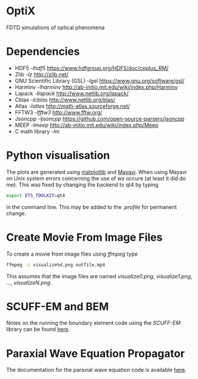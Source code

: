 # OptiX
FDTD simulations of optical phenomena

# Dependencies
* HDF5 *-lhdf5* <https://www.hdfgroup.org/HDF5/doc/cpplus_RM/>
* Zlib *-lz* <http://zlib.net/>
* GNU Scientific Library (GSL) *-lgsl* <https://www.gnu.org/software/gsl/>
* Harminv *-lharminv* <http://ab-initio.mit.edu/wiki/index.php/Harminv>
* Lapack *-llapack* <http://www.netlib.org/lapack/>
* Cblas *-lcblas* <http://www.netlib.org/blas/>
* Atlas *-latlas* <http://math-atlas.sourceforge.net/>
* FFTW3 *-lfftw3* <http://www.fftw.org/>
* Jsoncpp *-ljsoncpp* <https://github.com/open-source-parsers/jsoncpp>
* MEEP *-lmeep* <http://ab-initio.mit.edu/wiki/index.php/Meep>  
* C math library *-lm*

# Python visualisation
The plots are generated using [matplotlib](http://matplotlib.org/) and [Mayavi](http://docs.enthought.com/mayavi/mayavi/).
When using Mayavi on Unix system errors concerning the use of wx occure (at least it did do me).
This was fixed by changing the backend to qt4 by typing

```bash
export ETS_TOOLKIT=qt4
```

in the command line. This may be added to the *.profile* for permanent change.

# Create Movie From Image Files
To create a movie from image files using *ffmpeg* type

```bash
ffmpeg -i visualize%d.png outfile.mp4
```

This assumes that the image files are named *visualize0.png*, *visualize1.png*, ..., *visualizeN.png*.

# SCUFF-EM and BEM
Notes on the running the boundary element code using the *SCUFF-EM* library can be found [here](FresnelBEM/Notes.md).

# Paraxial Wave Equation Propagator
The documentation for the paraxial wave equation code is available [here](https://davidkleiven.github.io/ParaxialWaveDoc/).
